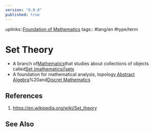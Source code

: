 ```yaml
---
version: "0.0.0"
published: true
---
```

uplinks::[Foundation of Mathematics](./Foundation%20o%20Mathematics.md)
tags:: #lang/en #type/term 
# Set Theory
- A branch of[Mathematics](./Mathematics.md)that studies about collections of objects called[Set (mathematics)|sets](./Set%20(mathematics)|sets.md)
- A foundation for mathematical analysis, topology,[Abstract Algebra](./Abstract%20Algebra.md)%20and[Discret Mathematics](./Discrete%20Mathematics.md)

## References
1. https://en.wikipedia.org/wiki/Set_theory

## See Also